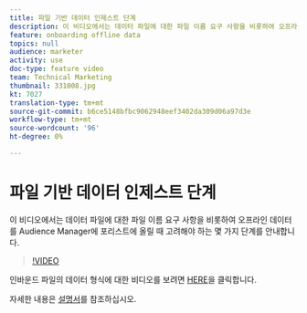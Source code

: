 ```yaml
---
title: 파일 기반 데이터 인제스트 단계
description: 이 비디오에서는 데이터 파일에 대한 파일 이름 요구 사항을 비롯하여 오프라인 데이터를 Audience Manager에 포리스트에 올릴 때 고려해야 하는 몇 가지 단계를 안내합니다.
feature: onboarding offline data
topics: null
audience: marketer
activity: use
doc-type: feature video
team: Technical Marketing
thumbnail: 331008.jpg
kt: 7027
translation-type: tm+mt
source-git-commit: b6ce5148bfbc9062948eef3402da309d06a97d3e
workflow-type: tm+mt
source-wordcount: '96'
ht-degree: 0%

---
```



# 파일 기반 데이터 인제스트 단계

이 비디오에서는 데이터 파일에 대한 파일 이름 요구 사항을 비롯하여 오프라인 데이터를 Audience Manager에 포리스트에 올릴 때 고려해야 하는 몇 가지 단계를 안내합니다.

>[!VIDEO](https://video.tv.adobe.com/v/331008/?quality=12&learn=on)

인바운드 파일의 데이터 형식에 대한 비디오를 보려면 [HERE](formatting-and-ingesting-file-based-data.md)을 클릭합니다.

자세한 내용은 [설명서](https://experienceleague.adobe.com/docs/audience-manager/user-guide/implementation-integration-guides/sending-audience-data/batch-data-transfer-process/inbound-s3-filenames.html)를 참조하십시오.